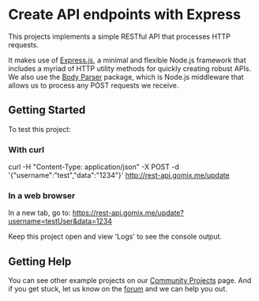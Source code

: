 # Create API endpoints with Express
This projects implements a simple RESTful API that processes HTTP requests.

It makes use of [Express.js](http://expressjs.com/), a minimal and flexible Node.js framework that includes a myriad of HTTP utility methods for quickly creating robust APIs. We also use the [Body Parser](https://github.com/expressjs/body-parser) package, which is Node.js middleware that allows us to process any POST requests we receive.

## Getting Started
To test this project:

### With curl
curl -H "Content-Type: application/json" -X POST -d '{"username":"test","data":"1234"}' http://rest-api.gomix.me/update

### In a web browser
In a new tab, go to: https://rest-api.gomix.me/update?username=testUser&data=1234

Keep this project open and view 'Logs' to see the console output.

## Getting Help
You can see other example projects on our [Community Projects](https://gomix/community/) page. And if you get stuck, let us know on the [forum](http://support.gomix.com/) and we can help you out.